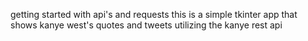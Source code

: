 getting started with api's and requests
this is a simple tkinter app that shows kanye west's quotes and tweets
utilizing the kanye rest api 
